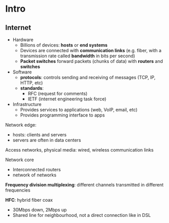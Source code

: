 # Intro

## Internet
- Hardware
  - Billions of devices: **hosts** or **end systems**
  - Devices are connected with **communication links** (e.g. fiber, with a transmission rate called **bandwidth** in bits per second)
  - **Packet switches** forward packets (chunks of data) with **routers** and **switches**
- Software
  - **protocols**: controls sending and receiving of messages (TCP, IP, HTTP, etc)
  - **standards**:
    - RFC (request for comments)
    - IETF (internet engineering task force)
- Infrastructure
  - Provides services to applications (web, VoIP, email, etc)
  - Provides programming interface to apps

Network edge:
- hosts: clients and servers
- servers are often in data centers

Access networks, physical media: wired, wireless communication links

Network core
- Interconnected routers
- network of networks

**Frequency division multiplexing**: different channels transmitted in different frequencies

**HFC**: hybrid fiber coax
- 30Mbps down, 2Mbps up
- Shared line for neighbourhood, not a direct connection like in DSL
